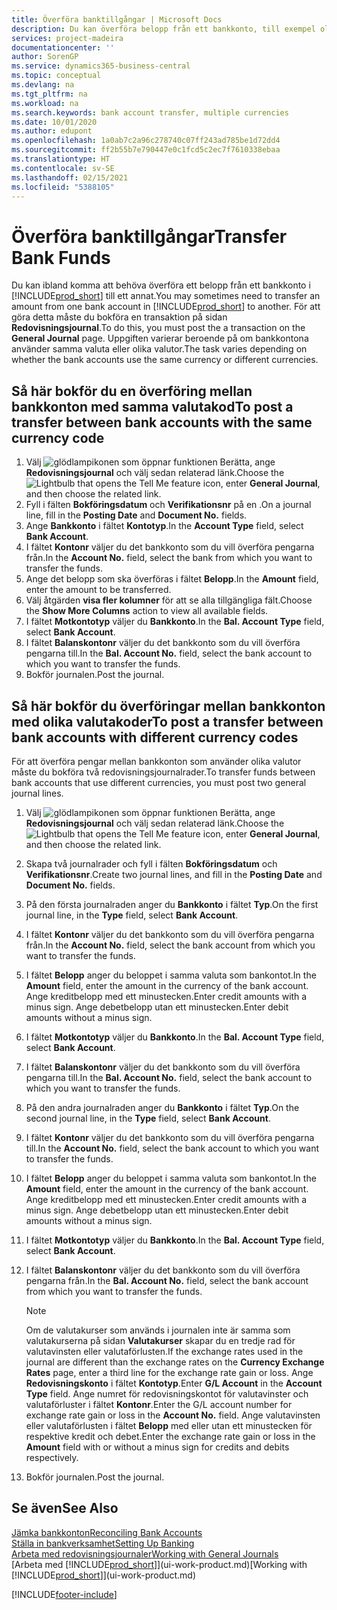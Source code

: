 ```yaml
---
title: Överföra banktillgångar | Microsoft Docs
description: Du kan överföra belopp från ett bankkonto, till exempel olika valutor genom att bokföra transaktionen i redovisningsjournalen.
services: project-madeira
documentationcenter: ''
author: SorenGP
ms.service: dynamics365-business-central
ms.topic: conceptual
ms.devlang: na
ms.tgt_pltfrm: na
ms.workload: na
ms.search.keywords: bank account transfer, multiple currencies
ms.date: 10/01/2020
ms.author: edupont
ms.openlocfilehash: 1a0ab7c2a96c278740c07ff243ad785be1d72dd4
ms.sourcegitcommit: ff2b55b7e790447e0c1fcd5c2ec7f7610338ebaa
ms.translationtype: HT
ms.contentlocale: sv-SE
ms.lasthandoff: 02/15/2021
ms.locfileid: "5388105"
---
```

# <a name="transfer-bank-funds"></a><span data-ttu-id="bd555-103">Överföra banktillgångar</span><span class="sxs-lookup"><span data-stu-id="bd555-103">Transfer Bank Funds</span></span>
<span data-ttu-id="bd555-104">Du kan ibland komma att behöva överföra ett belopp från ett bankkonto i [!INCLUDE[prod_short](includes/prod_short.md)] till ett annat.</span><span class="sxs-lookup"><span data-stu-id="bd555-104">You may sometimes need to transfer an amount from one bank account in [!INCLUDE[prod_short](includes/prod_short.md)] to another.</span></span> <span data-ttu-id="bd555-105">För att göra detta måste du bokföra en transaktion på sidan **Redovisningsjournal**.</span><span class="sxs-lookup"><span data-stu-id="bd555-105">To do this, you must post the a transaction on the **General Journal** page.</span></span> <span data-ttu-id="bd555-106">Uppgiften varierar beroende på om bankkontona använder samma valuta eller olika valutor.</span><span class="sxs-lookup"><span data-stu-id="bd555-106">The task varies depending on whether the bank accounts use the same currency or different currencies.</span></span>

## <a name="to-post-a-transfer-between-bank-accounts-with-the-same-currency-code"></a><span data-ttu-id="bd555-107">Så här bokför du en överföring mellan bankkonton med samma valutakod</span><span class="sxs-lookup"><span data-stu-id="bd555-107">To post a transfer between bank accounts with the same currency code</span></span>
1. <span data-ttu-id="bd555-108">Välj ![glödlampikonen som öppnar funktionen Berätta](media/ui-search/search_small.png "Berätta vad du vill göra"), ange **Redovisningsjournal** och välj sedan relaterad länk.</span><span class="sxs-lookup"><span data-stu-id="bd555-108">Choose the ![Lightbulb that opens the Tell Me feature](media/ui-search/search_small.png "Tell me what you want to do") icon, enter **General Journal**, and then choose the related link.</span></span>
2. <span data-ttu-id="bd555-109">Fyll i fälten **Bokföringsdatum** och **Verifikationsnr** på en .</span><span class="sxs-lookup"><span data-stu-id="bd555-109">On a journal line, fill in the **Posting Date** and **Document No.** fields.</span></span>
3. <span data-ttu-id="bd555-110">Ange **Bankkonto** i fältet **Kontotyp**.</span><span class="sxs-lookup"><span data-stu-id="bd555-110">In the **Account Type** field, select **Bank Account**.</span></span>
4. <span data-ttu-id="bd555-111">I fältet **Kontonr** väljer du det bankkonto som du vill överföra pengarna från.</span><span class="sxs-lookup"><span data-stu-id="bd555-111">In the **Account No.** field, select the bank from which you want to transfer the funds.</span></span>
5. <span data-ttu-id="bd555-112">Ange det belopp som ska överföras i fältet **Belopp**.</span><span class="sxs-lookup"><span data-stu-id="bd555-112">In the **Amount** field, enter the amount to be transferred.</span></span>
6. <span data-ttu-id="bd555-113">Välj åtgärden **visa fler kolumner** för att se alla tillgängliga fält.</span><span class="sxs-lookup"><span data-stu-id="bd555-113">Choose the **Show More Columns** action to view all available fields.</span></span>
7. <span data-ttu-id="bd555-114">I fältet **Motkontotyp** väljer du **Bankkonto**.</span><span class="sxs-lookup"><span data-stu-id="bd555-114">In the **Bal. Account Type** field, select **Bank Account**.</span></span>
8. <span data-ttu-id="bd555-115">I fältet **Balanskontonr** väljer du det bankkonto som du vill överföra pengarna till.</span><span class="sxs-lookup"><span data-stu-id="bd555-115">In the **Bal. Account No.** field, select the bank account to which you want to transfer the funds.</span></span>
9. <span data-ttu-id="bd555-116">Bokför journalen.</span><span class="sxs-lookup"><span data-stu-id="bd555-116">Post the journal.</span></span>

## <a name="to-post-a-transfer-between-bank-accounts-with-different-currency-codes"></a><span data-ttu-id="bd555-117">Så här bokför du överföringar mellan bankkonton med olika valutakoder</span><span class="sxs-lookup"><span data-stu-id="bd555-117">To post a transfer between bank accounts with different currency codes</span></span>
<span data-ttu-id="bd555-118">För att överföra pengar mellan bankkonton som använder olika valutor måste du bokföra två redovisningsjournalrader.</span><span class="sxs-lookup"><span data-stu-id="bd555-118">To transfer funds between bank accounts that use different currencies, you must post two general journal lines.</span></span>

1. <span data-ttu-id="bd555-119">Välj ![glödlampikonen som öppnar funktionen Berätta](media/ui-search/search_small.png "Berätta vad du vill göra"), ange **Redovisningsjournal** och välj sedan relaterad länk.</span><span class="sxs-lookup"><span data-stu-id="bd555-119">Choose the ![Lightbulb that opens the Tell Me feature](media/ui-search/search_small.png "Tell me what you want to do") icon, enter **General Journal**, and then choose the related link.</span></span>
2. <span data-ttu-id="bd555-120">Skapa två journalrader och fyll i fälten **Bokföringsdatum** och **Verifikationsnr**.</span><span class="sxs-lookup"><span data-stu-id="bd555-120">Create two journal lines, and fill in the **Posting Date** and **Document No.** fields.</span></span>
3. <span data-ttu-id="bd555-121">På den första journalraden anger du **Bankkonto** i fältet **Typ**.</span><span class="sxs-lookup"><span data-stu-id="bd555-121">On the first journal line, in the **Type** field, select **Bank Account**.</span></span>
4. <span data-ttu-id="bd555-122">I fältet **Kontonr** väljer du det bankkonto som du vill överföra pengarna från.</span><span class="sxs-lookup"><span data-stu-id="bd555-122">In the **Account No.** field, select the bank account from which you want to transfer the funds.</span></span>
5. <span data-ttu-id="bd555-123">I fältet **Belopp** anger du beloppet i samma valuta som bankontot.</span><span class="sxs-lookup"><span data-stu-id="bd555-123">In the **Amount** field, enter the amount in the currency of the bank account.</span></span> <span data-ttu-id="bd555-124">Ange kreditbelopp med ett minustecken.</span><span class="sxs-lookup"><span data-stu-id="bd555-124">Enter credit amounts with a minus sign.</span></span> <span data-ttu-id="bd555-125">Ange debetbelopp utan ett minustecken.</span><span class="sxs-lookup"><span data-stu-id="bd555-125">Enter debit amounts without a minus sign.</span></span>
6. <span data-ttu-id="bd555-126">I fältet **Motkontotyp** väljer du **Bankkonto**.</span><span class="sxs-lookup"><span data-stu-id="bd555-126">In the **Bal. Account Type** field, select **Bank Account**.</span></span>
7. <span data-ttu-id="bd555-127">I fältet **Balanskontonr** väljer du det bankkonto som du vill överföra pengarna till.</span><span class="sxs-lookup"><span data-stu-id="bd555-127">In the **Bal. Account No.** field, select the bank account to which you want to transfer the funds.</span></span>
8. <span data-ttu-id="bd555-128">På den andra journalraden anger du **Bankkonto** i fältet **Typ**.</span><span class="sxs-lookup"><span data-stu-id="bd555-128">On the second journal line, in the **Type** field, select **Bank Account**.</span></span>
9. <span data-ttu-id="bd555-129">I fältet **Kontonr** väljer du det bankkonto som du vill överföra pengarna till.</span><span class="sxs-lookup"><span data-stu-id="bd555-129">In the **Account No.** field, select the bank account to which you want to transfer the funds.</span></span>
10. <span data-ttu-id="bd555-130">I fältet **Belopp** anger du beloppet i samma valuta som bankontot.</span><span class="sxs-lookup"><span data-stu-id="bd555-130">In the **Amount** field, enter the amount in the currency of the bank account.</span></span> <span data-ttu-id="bd555-131">Ange kreditbelopp med ett minustecken.</span><span class="sxs-lookup"><span data-stu-id="bd555-131">Enter credit amounts with a minus sign.</span></span> <span data-ttu-id="bd555-132">Ange debetbelopp utan ett minustecken.</span><span class="sxs-lookup"><span data-stu-id="bd555-132">Enter debit amounts without a minus sign.</span></span>
11. <span data-ttu-id="bd555-133">I fältet **Motkontotyp** väljer du **Bankkonto**.</span><span class="sxs-lookup"><span data-stu-id="bd555-133">In the **Bal. Account Type** field, select **Bank Account**.</span></span>  
12. <span data-ttu-id="bd555-134">I fältet **Balanskontonr** väljer du det bankkonto som du vill överföra pengarna från.</span><span class="sxs-lookup"><span data-stu-id="bd555-134">In the **Bal. Account No.** field, select the bank account from which you want to transfer the funds.</span></span>

    > [!NOTE]  
    > <span data-ttu-id="bd555-135">Om de valutakurser som används i journalen inte är samma som valutakurserna på sidan **Valutakurser** skapar du en tredje rad för valutavinsten eller valutaförlusten.</span><span class="sxs-lookup"><span data-stu-id="bd555-135">If the exchange rates used in the journal are different than the exchange rates on the **Currency Exchange Rates** page, enter a third line for the exchange rate gain or loss.</span></span> <span data-ttu-id="bd555-136">Ange **Redovisningskonto** i fältet **Kontotyp**.</span><span class="sxs-lookup"><span data-stu-id="bd555-136">Enter **G/L Account** in the **Account Type** field.</span></span> <span data-ttu-id="bd555-137">Ange numret för redovisningskontot för valutavinster och valutaförluster i fältet **Kontonr**.</span><span class="sxs-lookup"><span data-stu-id="bd555-137">Enter the G/L account number for exchange rate gain or loss in the **Account No.** field.</span></span> <span data-ttu-id="bd555-138">Ange valutavinsten eller valutaförlusten i fältet **Belopp** med eller utan ett minustecken för respektive kredit och debet.</span><span class="sxs-lookup"><span data-stu-id="bd555-138">Enter the exchange rate gain or loss in the **Amount** field with or without a minus sign for credits and debits respectively.</span></span>
13. <span data-ttu-id="bd555-139">Bokför journalen.</span><span class="sxs-lookup"><span data-stu-id="bd555-139">Post the journal.</span></span>

## <a name="see-also"></a><span data-ttu-id="bd555-140">Se även</span><span class="sxs-lookup"><span data-stu-id="bd555-140">See Also</span></span>
[<span data-ttu-id="bd555-141">Jämka bankkonton</span><span class="sxs-lookup"><span data-stu-id="bd555-141">Reconciling Bank Accounts</span></span>](bank-manage-bank-accounts.md)  
[<span data-ttu-id="bd555-142">Ställa in bankverksamhet</span><span class="sxs-lookup"><span data-stu-id="bd555-142">Setting Up Banking</span></span>](bank-setup-banking.md)  
[<span data-ttu-id="bd555-143">Arbeta med redovisningsjournaler</span><span class="sxs-lookup"><span data-stu-id="bd555-143">Working with General Journals</span></span>](ui-work-general-journals.md)  
<span data-ttu-id="bd555-144">[Arbeta med [!INCLUDE[prod_short](includes/prod_short.md)]](ui-work-product.md)</span><span class="sxs-lookup"><span data-stu-id="bd555-144">[Working with [!INCLUDE[prod_short](includes/prod_short.md)]](ui-work-product.md)</span></span>


[!INCLUDE[footer-include](includes/footer-banner.md)]